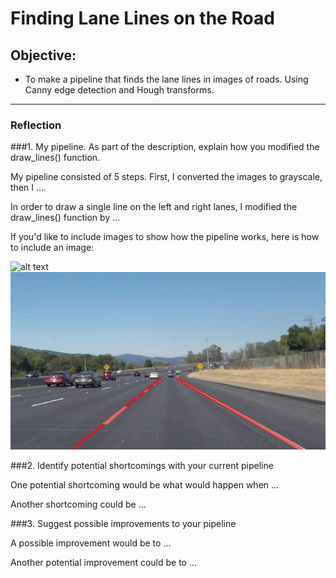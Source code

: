 # Finding Lane Lines on the Road

## Objective:

* To make a pipeline that finds the lane lines in images of roads. Using Canny edge detection and Hough transforms.

[//]: # (Image References)

[image1]: ./examples/grayscale.jpg "Grayscale"
[image_final]: ./intermediate_images/final_solidWhiteCurve.jpg "final"

---

### Reflection

###1. My pipeline. As part of the description, explain how you modified the draw_lines() function.

My pipeline consisted of 5 steps. First, I converted the images to grayscale, then I .... 

In order to draw a single line on the left and right lanes, I modified the draw_lines() function by ...

If you'd like to include images to show how the pipeline works, here is how to include an image: 

![alt text][image1]
![alt text][image_final]

###2. Identify potential shortcomings with your current pipeline


One potential shortcoming would be what would happen when ... 

Another shortcoming could be ...


###3. Suggest possible improvements to your pipeline

A possible improvement would be to ...

Another potential improvement could be to ...
